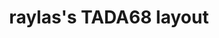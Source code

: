 ---
layout: layouts/keymapdb_entry.njk
OS: ['MacOS']
keymapAuthor: raylas
firmware: QMK
hasHomeRowMods: False
hasLetterOnThumb: False
hasVerticalCombos: False
keymapImage: https://i.imgur.com/cV9niMC.jpg
imageDate: idk
keyCount: 68
keyboard: Tada68
baseLayouts: ["QWERTY"]
languages: ['English']
layerCount: 2
title: "raylas's TADA68 layout"
isSplit: False
stagger: row
summary: 
keymapUrl: https://github.com/raylas/qmk_firmware/tree/master/keyboards/tada68/keymaps/raylas
writeup: https://github.com/raylas/qmk_firmware/tree/master/keyboards/tada68/keymaps/raylas/readme.md
---